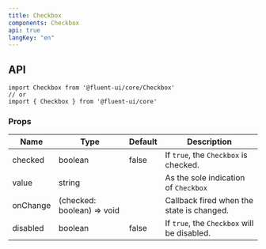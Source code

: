 ```yaml
---
title: Checkbox
components: Checkbox
api: true
langKey: "en"
---
```


## API

```
import Checkbox from '@fluent-ui/core/Checkbox'
// or
import { Checkbox } from '@fluent-ui/core'
```

### Props

| Name | Type | Default | Description |
| --- | --- | --- | --- |
| checked | boolean | false | If `true`, the `Checkbox` is checked. |
| value | string |  | As the sole indication of `Checkbox` |
| onChange | (checked: boolean) => void |  | Callback fired when the state is changed. |
| disabled | boolean | false | 	If `true`, the `Checkbox` will be disabled. |
